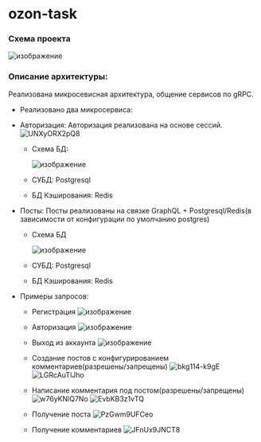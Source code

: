 # ozon-task
### Схема проекта
![изображение](https://github.com/JuFnd/ozon-task/assets/109366718/319d945a-f0ab-47ee-8fad-078871b4b602)

### Описание архитектуры:
   Реализована микросевисная архитектура, общение сервисов по gRPC.
   - Реализовано два микросервиса:
     
   - Авторизация:
        Авторизация реализована на основе сессий.
        ![UNXyORX2pQ8](https://github.com/JuFnd/avito-task/assets/109366718/0a8f1eaa-9af5-4eef-bfc2-df2969b1bc46)

        - Схема БД:

          ![изображение](https://github.com/JuFnd/avito-task/assets/109366718/a36e0419-5f02-4d8d-a069-87d5304ffafd)

        - СУБД: Postgresql
        - БД Кэширования: Redis
     
   - Посты:
        Посты реализованы на связке GraphQL + Postgresql/Redis(в зависимости от конфигурации по умолчанию postgres)
        - Схема БД
          
          ![изображение](https://github.com/JuFnd/ozon-task/assets/109366718/2ddaa0ce-ff6f-46d0-99e8-c89d38e4c1b1)

        - СУБД: Postgresql
        - БД Кэширования: Redis

   - Примеры запросов:
     - Регистрация
       ![изображение](https://github.com/JuFnd/ozon-task/assets/109366718/064c2b64-97a3-4e4c-b8a1-47a316d25a20)

     - Авторизация
       ![изображение](https://github.com/JuFnd/ozon-task/assets/109366718/2737acbd-eebc-40e5-ac7f-fe9f17f8a9a6)

     - Выход из аккаунта
       ![изображение](https://github.com/JuFnd/ozon-task/assets/109366718/29320114-ac6d-4b80-a09b-f8e161a3d45a)

     - Создание постов с конфигурированием комментариев(разрешены/запрещены)
     ![bkg114-k9gE](https://github.com/JuFnd/ozon-task/assets/109366718/165b616c-e4a4-4c96-a3cd-89cf8b8e2390)
     ![LGRcAuTlJho](https://github.com/JuFnd/ozon-task/assets/109366718/c3993618-513d-4ca3-9ae0-00460595eaef)

     - Написание комментария под постом(разрешены/запрещены)
     ![w76yKNlQ7No](https://github.com/JuFnd/ozon-task/assets/109366718/c2b780f6-f621-4691-9426-34b51e45dee0)
     ![EvbKB3z1vTQ](https://github.com/JuFnd/ozon-task/assets/109366718/ff30d116-4f6e-4ff0-8050-817d9a1f5cda)

     - Получение поста
     ![PzGwm9UFCeo](https://github.com/JuFnd/ozon-task/assets/109366718/d6b7b22c-5887-4036-b800-8a14c68ab022)

     - Получение комментариев
     ![JFnUx9JNCT8](https://github.com/JuFnd/ozon-task/assets/109366718/c75723c0-a2f0-4c48-a5fa-9133a594e488)







